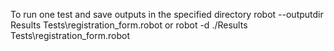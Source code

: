 
To run one test and save outputs in the specified directory
robot --outputdir Results Tests\registration_form.robot
or
robot -d ./Results Tests\registration_form.robot

